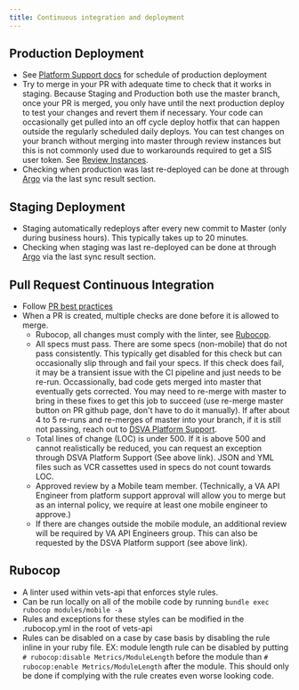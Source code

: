 ```yaml
---
title: Continuous integration and deployment
---
```


## Production Deployment

 * See [Platform Support docs](https://depo-platform-documentation.scrollhelp.site/developer-docs/deployment-process) for schedule of production deployment 
 * Try to merge in your PR with adequate time to check that it works in staging. Because Staging and Production both use the master branch, once your PR is merged, you only have until the next production deploy to test your changes and revert them if necessary. Your code can occasionally get pulled into an off cycle deploy hotfix that can happen outside the regularly scheduled daily deploys. You can test changes on your branch without merging into master through review instances but this is not commonly used due to workarounds required to get a SIS user token. See [Review Instances](../Testing/ReviewInstances.md). 
 * Checking when production was last re-deployed can be done at through [Argo](https://argocd.vfs.va.gov/applications/vets-api-prod?resource=) via the last sync result section.

## Staging Deployment

  * Staging automatically redeploys after every new commit to Master (only during business hours). This typically takes up to 20 minutes. 
  * Checking when staging was last re-deployed can be done at through [Argo](https://argocd.vfs.va.gov/applications/vets-api-staging?resource=) via the last sync result section.

## Pull Request Continuous Integration  
  
  * Follow [PR best practices](https://depo-platform-documentation.scrollhelp.site/developer-docs/pull-request-best-practices)
  * When a PR is created, multiple checks are done before it is allowed to merge. 
    * Rubocop, all changes must comply with the linter, see [Rubocop](#rubocop). 
    * All specs must pass. There are some specs (non-mobile) that do not pass consistently. This typically get disabled for this check but can occasionally slip through and fail your specs. If this check does fail, it may be a transient issue with the CI pipeline and just needs to be re-run. Occassionally, bad code gets merged into master that eventually gets corrected. You may need to re-merge with master to bring in these fixes to get this job to succeed (use re-merge master button on PR github page, don't have to do it manually). If after about 4 to 5 re-runs and re-merges of master into your branch, if it is still not passing, reach out to [DSVA Platform Support](https://dsva.slack.com/archives/CBU0KDSB1).
    * Total lines of change (LOC) is under 500. If it is above 500 and cannot realistically be reduced, you can request an exception through DSVA Platform Support (See above link). JSON and YML files such as VCR cassettes used in specs do not count towards LOC.
    * Approved review by a Mobile team member. (Technically, a VA API Engineer from platform support approval will allow you to merge but as an internal policy, we require at least one mobile engineer to approve.)
    * If there are changes outside the mobile module, an additional review will be required by VA API Engineers group. This can also be requested by the DSVA Platform support (see above link).
  
## Rubocop

  * A linter used within vets-api that enforces style rules. 
  * Can be run locally on all of the mobile code by running `bundle exec rubocop modules/mobile -a`
  * Rules and exceptions for these styles can be modified in the .rubocop.yml in the root of vets-api
  * Rules can be disabled on a case by case basis by disabling the rule inline in your ruby file. EX: module length rule can be disabled by putting `# rubocop:disable Metrics/ModuleLength` before the module than `# rubocop:enable Metrics/ModuleLength` after the module. This should only be done if complying with the rule creates even worse looking code. 
